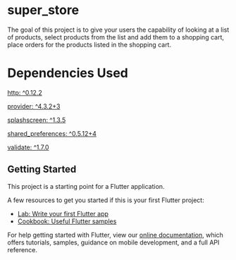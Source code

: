 # super_store

The goal of this project is to give your users the capability of looking at a list of products, select products from the list and add them to a shopping cart, place orders for the products listed in the shopping cart. 

# Dependencies Used
  [http: ^0.12.2](https://pub.dev/packages/http)
  
  [provider: ^4.3.2+3](https://pub.dev/packages/provider)
  
  [splashscreen: ^1.3.5](https://pub.dev/packages/splashscreen)
  
  [shared_preferences: ^0.5.12+4](https://pub.dev/packages/shared_preferences)
  
  [validate: ^1.7.0](https://pub.dev/packages/validate)

## Getting Started

This project is a starting point for a Flutter application.

A few resources to get you started if this is your first Flutter project:

- [Lab: Write your first Flutter app](https://flutter.dev/docs/get-started/codelab)
- [Cookbook: Useful Flutter samples](https://flutter.dev/docs/cookbook)

For help getting started with Flutter, view our
[online documentation](https://flutter.dev/docs), which offers tutorials,
samples, guidance on mobile development, and a full API reference.
